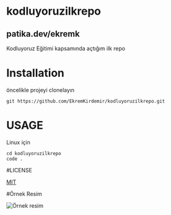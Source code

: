 # kodluyoruzilkrepo 
## patika.dev/ekremk
Kodluyoruz Eğitimi kapsamında açtığım ilk repo

# Installation
öncelikle projeyi clonelayın

    git https://github.com/EkremKirdemir/kodluyoruzilkrepo.git

# USAGE
Linux için

    cd kodluyoruzilkrepo
    code .

#LICENSE

[MIT](https://en.wikipedia.org/wiki/MIT_License)

#Örnek Resim

![Örnek resim](https://encrypted-tbn0.gstatic.com/images?q=tbn:ANd9GcTbEldk2sdqZFIzT-Ebr0KmhdPXPPFWUTIKCjjnVOpA&s)
